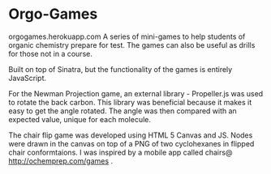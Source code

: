 # Orgo-Games
orgogames.herokuapp.com
A series of mini-games to help students of organic chemistry prepare for test. 
The games can also be useful as drills for those not in a course.

Built on top of Sinatra, but the functionality of the games is entirely JavaScript. 

For the Newman Projection game, an external library - Propeller.js was used to rotate the back carbon. 
  This library was beneficial because it makes it easy to get the angle rotated. The angle was then compared with an expected   value, unique for each molecule.
  
The chair flip game was developed using HTML 5 Canvas and JS. Nodes were drawn in the canvas on top of a PNG of two cyclohexanes in flipped chair conformtaions. I was inspired by a mobile app called chairs@ http://ochemprep.com/games  .
